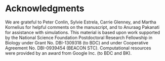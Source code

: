 
# Acknowledgments

We are grateful to Peter Conlin, Sylvie Estrela, Carrie Glenney, and Martha Kornelius for helpful comments on the manuscript, and to Anuraag Pakanati for assistance with simulations.
This material is based upon work supported by the National Science Foundation Postdoctoral Research Fellowship in Biology under Grant No. DBI-1309318 (to BDC) and under Cooperative Agreement No. DBI-0939454 (BEACON STC). Computational resources were provided by an award from Google Inc. (to BDC and BK).

